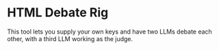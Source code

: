# HTML Debate Rig

This tool lets you supply your own keys and have two LLMs debate each other, with a third LLM working as the judge.

